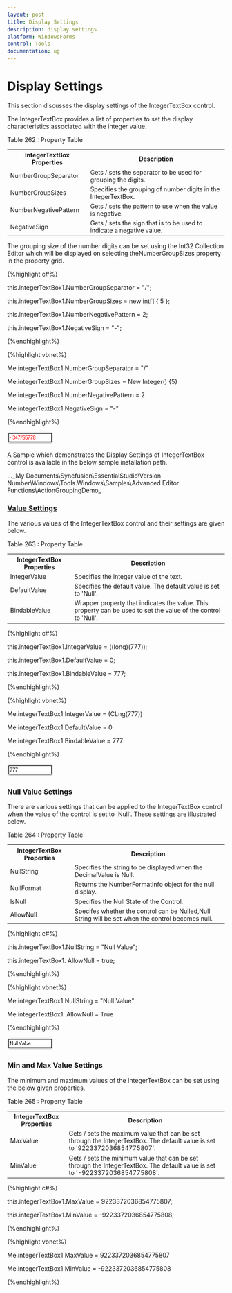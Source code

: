 ```yaml
---
layout: post
title: Display Settings
description: display settings
platform: WindowsForms
control: Tools
documentation: ug
---
```


# Display Settings

This section discusses the display settings of the IntegerTextBox control.

The IntegerTextBox provides a list of properties to set the display characteristics associated with the integer value.

Table 262 : Property Table

<table>
<tr>
<th>
IntegerTextBox Properties</th><th>
Description</th></tr>
<tr>
<td>
NumberGroupSeparator</td><td>
Gets / sets the separator to be used for grouping the digits.</td></tr>
<tr>
<td>
NumberGroupSizes</td><td>
Specifies the grouping of number digits in the IntegerTextBox.</td></tr>
<tr>
<td>
NumberNegativePattern</td><td>
Gets / sets the pattern to use when the value is negative.</td></tr>
<tr>
<td>
NegativeSign</td><td>
Gets / sets the sign that is to be used to indicate a negative value.</td></tr>
</table>


The grouping size of the number digits can be set using the Int32 Collection Editor which will be displayed on selecting theNumberGroupSizes property in the property grid.

{%highlight c#%}



this.integerTextBox1.NumberGroupSeparator = "/";

this.integerTextBox1.NumberGroupSizes = new int[] { 5 };

this.integerTextBox1.NumberNegativePattern = 2;

this.integerTextBox1.NegativeSign = "-";

{%endhighlight%}

{%highlight vbnet%}

Me.integerTextBox1.NumberGroupSeparator = "/"

Me.integerTextBox1.NumberGroupSizes = New Integer() {5}

Me.integerTextBox1.NumberNegativePattern = 2

Me.integerTextBox1.NegativeSign = "-"

{%endhighlight%}

![](Overview_images/Overview_img442.png) 



A Sample which demonstrates the Display Settings of IntegerTextBox control is available in the below sample installation path.

…\_My Documents\Syncfusion\EssentialStudio\Version Number\Windows\Tools.Windows\Samples\Advanced Editor Functions\ActionGroupingDemo_

### [Value Settings](http://docs.syncfusion.com/windowsforms/tools/editorsPackage/editorscontrols/percentTextBox/valuesettings)

The various values of the IntegerTextBox control and their settings are given below.

Table 263 : Property Table

<table>
<tr>
<th>
IntegerTextBox Properties</th><th>
Description</th></tr>
<tr>
<td>
IntegerValue</td><td>
Specifies the integer value of the text.</td></tr>
<tr>
<td>
DefaultValue</td><td>
Specifies the default value. The default value is set to 'Null'.</td></tr>
<tr>
<td>
BindableValue</td><td>
Wrapper property that indicates the value. This property can be used to set the value of the control to 'Null'.</td></tr>
</table>


{%highlight c#%}



this.integerTextBox1.IntegerValue = ((long)(777));

this.integerTextBox1.DefaultValue = 0;

this.integerTextBox1.BindableValue = 777;

{%endhighlight%}

{%highlight vbnet%}

Me.integerTextBox1.IntegerValue = (CLng(777))

Me.integerTextBox1.DefaultValue = 0

Me.integerTextBox1.BindableValue = 777

{%endhighlight%}

![](Overview_images/Overview_img443.png) 


### Null Value Settings

There are various settings that can be applied to the IntegerTextBox control when the value of the control is set to 'Null'. These settings are illustrated below.

Table 264 : Property Table

<table>
<tr>
<th>
IntegerTextBox Properties</th><th>
Description</th></tr>
<tr>
<td>
NullString</td><td>
Specifies the string to be displayed when the DecimalValue is Null.</td></tr>
<tr>
<td>
NullFormat</td><td>
Returns the NumberFormatInfo object for the null display.</td></tr>
<tr>
<td>
IsNull</td><td>
Specifies the Null State of the Control.</td></tr>
<tr>
<td>
AllowNull</td><td>
Specifes whether the control can be Nulled,Null String will be set when the control becomes null.</td></tr>
</table>


{%highlight c#%}



this.integerTextBox1.NullString = "Null Value";

this.integerTextBox1. AllowNull = true;

{%endhighlight%}



{%highlight vbnet%}



Me.integerTextBox1.NullString = "Null Value"

Me.integerTextBox1. AllowNull = True

{%endhighlight%}



![](Overview_images/Overview_img444.png) 


### Min and Max Value Settings

The minimum and maximum values of the IntegerTextBox can be set using the below given properties.

Table 265 : Property Table

<table>
<tr>
<th>
IntegerTextBox Properties</th><th>
Description</th></tr>
<tr>
<td>
MaxValue</td><td>
Gets / sets the maximum value that can be set through the IntegerTextBox. The default value is set to '9223372036854775807'.</td></tr>
<tr>
<td>
MinValue</td><td>
Gets / sets the minimum value that can be set through the IntegerTextBox. The default value is set to '-9223372036854775808'.</td></tr>
</table>


{%highlight c#%}


this.integerTextBox1.MaxValue = 9223372036854775807;

this.integerTextBox1.MinValue = -9223372036854775808;

{%endhighlight%}


{%highlight  vbnet%}


Me.integerTextBox1.MaxValue = 9223372036854775807

Me.integerTextBox1.MinValue = -9223372036854775808

{%endhighlight%}